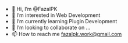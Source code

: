 - 👋 Hi, I’m @FazalPK
- 👀 I’m interested in Web Development
- 🌱 I’m currently learning Plugin Development
- 💞️ I’m looking to collaborate on ...
- 📫 How to reach me fazalpk.work@gmail.com

<!---
FazalPK/FazalPK is a ✨ special ✨ repository because its `README.md` (this file) appears on your GitHub profile.
You can click the Preview link to take a look at your changes.
--->
